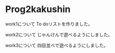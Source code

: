 # Prog2kakushin
 work1について
 To doリストを作りました。

 work2について
 じゃんけんで遊べるようにしました。
 
 work3について
 四目並べで遊べるようにしました。
